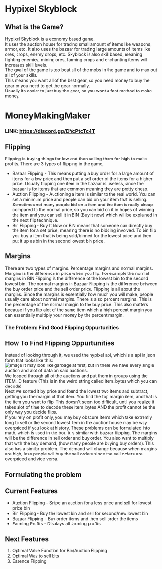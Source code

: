 # Hypixel Skyblock

## What is the Game?
Hypixel Skyblock is a economy based game.  
It uses the auction house for trading small amount of items like weapons, armor, etc.
It also uses the bazaar for trading large amounts of items like ores, crops, enemy drops, etc.
Skyblock is also skill based, meaning fighting enemies, mining ores, farming crops and enchanting items will increases skill levels.  
The goal of the game is too beat all of the mobs in the game and to max out all of your skills.  
This means you want all of the best gear, so you need money to buy the gear or you need to get the gear normally.  
Usually its easier to just buy the gear, so you want a fast method to make money.

# MoneyMakingMaker

### LINK: https://discord.gg/DYcPtcTc4T  

## Flipping
Flipping is buying things for low and then selling them for high to make profits.
There are 3 types of flipping in the game,
- Bazaar Flipping - This means putting a buy order for a large amount of items for a low price and then put a sell order of the items for a higher price. Usually flipping one item in the bazaar is useless, since the bazaar is for items that are common meaning they are pretty cheap.  
- Auction Flipping - Auctioning a item is similar to the real world. You can set a minimum price and people can bid on your item that is selling. Sometimes not many people bid on a item and the item is really cheap compared to the normal price, so you can bid on it in hopes of winning the item and you can sell it in BIN (Buy it now) which will be explained in the next flip technique.
- Bin Flipping - Buy It Now or BIN means that someone can directly buy the item for a set price, meaning there is no bidding involved. To bin flip you buy a item that is being sold/binned for the lowest price and then put it up as bin in the second lowest bin price.

## Margins
There are two types of margins. Percentage margins and normal margins. Margins is the difference in price when you flip. For example the normal margins in BIN Flipping is the difference of the lowest bin to the second lowest bin. The normal margins in Bazaar Flipping is the difference between the buy order price and the sell order price. Flipping is all about the margins. Since the margins is essentially how much you will make, people usually care about normal margins. There is also percent margins. This is the percentage of the normal margin to the buy price. This also matters because if you flip alot of the same item which a high percent margin you can essentially multiply your money by the percent margin.

### The Problem: Find Good Flipping Oppurtunities

## How To Find Flipping Oppurtunities
Instead of looking through it, we used the hypixel api, which is a api in json form that looks like this:  
![image](https://user-images.githubusercontent.com/50930165/114272105-b1d33680-99e2-11eb-94f4-addda9402cba.png)
It may look like garbage at first, but in there we have every single auction and alot of data on said auctions.  
We looped through all of the auctions and put them in groups using the ITEM_ID feature (This is in the weird string called item_bytes which you can decode)  
Next we sorted it by price and found the lowest two items and subtract, getting you the margin of that item.
You find the top margin item, and that is the item you want to flip.
This doesn't seem too difficult, until you realize it takes alot of time to decode these item_bytes AND the profit cannot be the only way you decide flips.  
If you rely on profit only, you may buy obscure items which take extremly long to sell or the second lowest item in the auction house may be way overpriced if you look at history. These problems can be formulated into math, which is used in the bot.
It is similar with bazaar flipping. The margins will be the difference in sell order and buy order. You also want to multiply that with the buy demand, (how many people are buying buy orders). This also has a similar problem. The demand will change because when margins are high, less people will buy the sell orders since the sell orders are overpriced and vice versa.
## Formulating the problem

## Current Features
- Auction Flipping - Snipe an auction for a less price and sell for lowest price bin
- Bin Flipping - Buy the lowest bin and sell for second/new lowest bin
- Bazaar Flipping - Buy order items and then sell order the items
- Farming Profits - Displays all farming profits

## Next Features
1. Optimal Value Function for Bin/Auction Flipping
2. Optimal Way to sell bits
3. Essence Flipping
